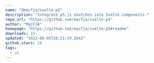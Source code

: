 ```yaml
---
name: "@macfja/svelte-p5"
description: "Integrate p5.js sketches into Svelte components."
repo_url: "https://github.com/macfja/svelte-p5"
author: "MacFJA"
homepage: "https://github.com/macfja/svelte-p5#readme"
downloads: 15
updated: "2022-08-05T20:21:19.264Z"
github_stars: 10
tags: 
  - ui
---
```


